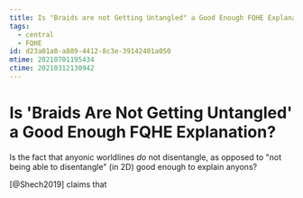 ```yaml
---
title: Is "Braids are not Getting Untangled" a Good Enough FQHE Explanation?
tags:
  - central
  - FQHE
id: d23a01a0-a889-4412-8c3e-39142401a050
mtime: 20210701195434
ctime: 20210312130942
---
```


# Is 'Braids Are Not Getting Untangled' a Good Enough FQHE Explanation?

Is the fact that anyonic worldlines _do_ not disentangle, as opposed to "not being able to disentangle" (in 2D) good enough to explain anyons?

[@Shech2019] claims that
